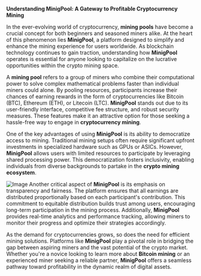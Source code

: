 **Understanding MinigPool: A Gateway to Profitable Cryptocurrency Mining**

In the ever-evolving world of cryptocurrency, **mining pools** have become a crucial concept for both beginners and seasoned miners alike. At the heart of this phenomenon lies **MinigPool**, a platform designed to simplify and enhance the mining experience for users worldwide. As blockchain technology continues to gain traction, understanding how **MinigPool** operates is essential for anyone looking to capitalize on the lucrative opportunities within the crypto mining space.

A **mining pool** refers to a group of miners who combine their computational power to solve complex mathematical problems faster than individual miners could alone. By pooling resources, participants increase their chances of earning rewards in the form of cryptocurrencies like Bitcoin (BTC), Ethereum (ETH), or Litecoin (LTC). **MinigPool** stands out due to its user-friendly interface, competitive fee structure, and robust security measures. These features make it an attractive option for those seeking a hassle-free way to engage in **cryptocurrency mining**.

One of the key advantages of using **MinigPool** is its ability to democratize access to mining. Traditional mining setups often require significant upfront investments in specialized hardware such as GPUs or ASICs. However, **MinigPool** allows users with limited resources to participate by leveraging shared processing power. This democratization fosters inclusivity, enabling individuals from diverse backgrounds to partake in the **crypto mining ecosystem**.


![Image](https://github.com/user-attachments/assets/31692037-0104-4703-abd1-696b6a7dd41b)
Another critical aspect of **MinigPool** is its emphasis on transparency and fairness. The platform ensures that all earnings are distributed proportionally based on each participant's contribution. This commitment to equitable distribution builds trust among users, encouraging long-term participation in the mining process. Additionally, **MinigPool** provides real-time analytics and performance tracking, allowing miners to monitor their progress and optimize their strategies accordingly.

As the demand for cryptocurrencies grows, so does the need for efficient mining solutions. Platforms like **MinigPool** play a pivotal role in bridging the gap between aspiring miners and the vast potential of the crypto market. Whether you're a novice looking to learn more about **Bitcoin mining** or an experienced miner seeking a reliable partner, **MinigPool** offers a seamless pathway toward profitability in the dynamic realm of digital assets.